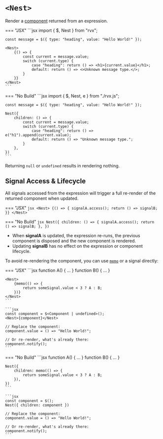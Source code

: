 # `<Nest>`
Render a [component](../components.md) returned from an expression.

=== "JSX"
	```jsx
	import { $, Nest } from "rvx";

	const message = $({ type: "heading", value: "Hello World!" });

	<Nest>
		{() => {
			const current = message.value;
			switch (current.type) {
				case "heading": return () => <h1>{current.value}</h1>;
				default: return () => <>Unknown message type.</>;
			}
		}}
	</Nest>
	```

=== "No Build"
	```jsx
	import { $, Nest, e } from "./rvx.js";

	const message = $({ type: "heading", value: "Hello World!" });

	Nest({
		children: () => {
			const current = message.value;
			switch (current.type) {
				case "heading": return () => e("h1").append(current.value);
				default: return () => "Unknown message type.";
			}
		},
	})
	```

Returning `null` or `undefined` results in rendering nothing.

## Signal Access & Lifecycle
All signals accessed from the expression will trigger a full re-render of the returned component when updated.

=== "JSX"
	```jsx
	<Nest>
		{() => {
			signalA.access();
			return () => signalB;
		}}
	</Nest>
	```

=== "No Build"
	```jsx
	Nest({
		children: () => {
			signalA.access();
			return () => signalB;
		},
	})
	```

+ When **signalA** is updated, the expression re-runs, the previous component is disposed and the new component is rendered.
+ Updating **signalB** has no effect on the expression or component lifecycle.

To avoid re-rendering the component, you can use [`memo`](../signals.md#memo) or a signal directly:

=== "JSX"
	```jsx
	function A() { ... }
	function B() { ... }

	<Nest>
		{memo(() => {
			return someSignal.value < 3 ? A : B;
		})}
	</Nest>
	```

	```jsx
	const component = $<Component | undefined>();
	<Nest>{component}</Nest>

	// Replace the component:
	component.value = () => "Hello World!";

	// Or re-render, what's already there:
	component.notify();
	```

=== "No Build"
	```jsx
	function A() { ... }
	function B() { ... }

	Nest({
		children: memo(() => {
			return someSignal.value < 3 ? A : B;
		}),
	})
	```

	```jsx
	const component = $();
	Nest({ children: component })

	// Replace the component:
	component.value = () => "Hello World!";

	// Or re-render, what's already there:
	component.notify();
	```

